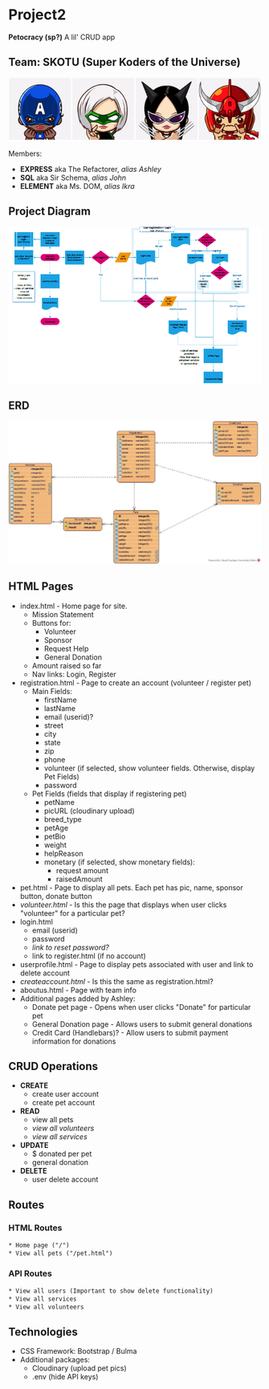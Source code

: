 # Project2
**Petocracy (sp?)** A lil' CRUD app

## Team: SKOTU (Super Koders of the Universe)
![SKOTU](./assets/SKOTU3.png)

Members:
- **EXPRESS** aka The Refactorer,  _alias Ashley_
- **SQL** aka Sir Schema, _alias John_
- **ELEMENT** aka Ms. DOM, _alias Ikra_

## Project Diagram
![Project Diagram](./assets/project_diagram.PNG)

## ERD
![ERD](./assets/Covid_Pets.jpg)

## HTML Pages
* index.html - Home page for site.
    * Mission Statement
    * Buttons for:
        * Volunteer
        * Sponsor
        * Request Help
        * General Donation
    * Amount raised so far
    * Nav links: Login, Register
* registration.html - Page to create an account (volunteer / register pet)
    * Main Fields:
        * firstName
        * lastName
        * email (userid)?
        * street
        * city
        * state
        * zip
        * phone
        * volunteer (if selected, show volunteer fields. Otherwise, display Pet Fields)
        * password
    * Pet Fields (fields that display if registering pet)
        * petName
        * picURL (cloudinary upload)
        * breed_type
        * petAge
        * petBio
        * weight
        * helpReason
        * monetary (if selected, show monetary fields):
            * request amount
            * raisedAmount
* pet.html - Page to display all pets. Each pet has pic, name, sponsor button, donate button
* *volunteer.html* - Is this the page that displays when user clicks "volunteer" for a particular pet?
* login.html
    * email (userid)
    * password
    * *link to reset password?*
    * link to register.html (if no account)
* userprofile.html - Page to display pets associated with user and link to delete account
* *createaccount.html* - Is this the same as registration.html?
* aboutus.html - Page with team info
* Additional pages added by Ashley:
    * Donate pet page - Opens when user clicks "Donate" for particular pet
    * General Donation page - Allows users to submit general donations
    * Credit Card (Handlebars)? - Allow users to submit payment information for donations

## CRUD Operations
* **CREATE**
    * create user account
    * create pet account
* **READ**
    * view all pets
    * *view all volunteers*
    * *view all services*
* **UPDATE**
    * $ donated per pet
    * general donation
* **DELETE**
    * user delete account

## Routes
### HTML Routes
    * Home page ("/")
    * View all pets ("/pet.html")

### API Routes
    * View all users (Important to show delete functionality)
    * View all services
    * View all volunteers

## Technologies
* CSS Framework: Bootstrap / Bulma
* Additional packages:
    * Cloudinary (upload pet pics)
    * .env (hide API keys)
